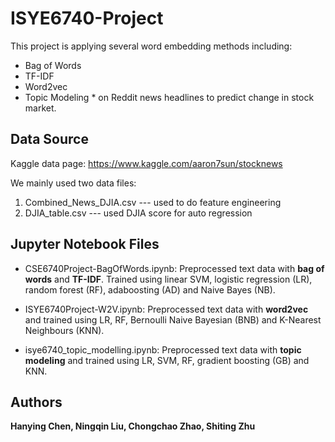 # ISYE6740-Project
This project is applying several word embedding methods including:
  * Bag of Words
  * TF-IDF
  * Word2vec
  * Topic Modeling *
on Reddit news headlines to predict change in stock market. 

## Data Source
Kaggle data page:
https://www.kaggle.com/aaron7sun/stocknews

We mainly used two data files:
1. Combined_News_DJIA.csv --- used to do feature engineering
2. DJIA_table.csv --- used DJIA score for auto regression

## Jupyter Notebook Files
* CSE6740Project-BagOfWords.ipynb: 
Preprocessed text data with **bag of words** and **TF-IDF**.
Trained using linear SVM, logistic regression (LR), random forest (RF), adaboosting (AD) and Naive Bayes (NB).

* ISYE6740Project-W2V.ipynb: 
Preprocessed text data with **word2vec** and trained using LR, RF,  Bernoulli Naive Bayesian (BNB) and K-Nearest Neighbours (KNN).

* isye6740_topic_modelling.ipynb: 
Preprocessed text data with **topic modeling** and trained using LR, SVM, RF, gradient boosting (GB) and KNN. 

## Authors
**Hanying Chen, Ningqin Liu, Chongchao Zhao, Shiting Zhu** 

